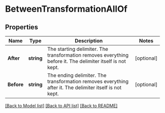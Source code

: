# BetweenTransformationAllOf

## Properties

Name | Type | Description | Notes
------------ | ------------- | ------------- | -------------
**After** | **string** | The starting delimiter. The transformation removes everything before it. The delimiter itself is not kept.  | [optional] 
**Before** | **string** | The ending delimiter. The transformation removes everything after it. The delimiter itself is not kept. | [optional] 

[[Back to Model list]](../README.md#documentation-for-models) [[Back to API list]](../README.md#documentation-for-api-endpoints) [[Back to README]](../README.md)


